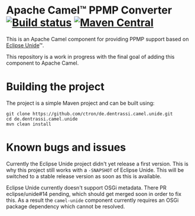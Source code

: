 # Apache Camel™ PPMP Converter [![Build status](https://api.travis-ci.org/ctron/de.dentrassi.camel.unide.svg "Travis Build Status")](https://travis-ci.org/ctron/de.dentrassi.camel.unide) [![Maven Central](https://img.shields.io/maven-central/v/de.dentrassi.camel.unide/camel-unide.svg)](https://search.maven.org/#search|ga|1|g%3A%22de.dentrassi.camel.unide%22%20AND%20a%3A%22camel-unide%22)

This is an Apache Camel component for providing PPMP support based on [Eclipse Unide](https://eclipse.org/unide/ "Eclipse Unide™")™.

This repository is a work in progress with the final goal of adding this component to Apache Camel.

# Building the project

The project is a simple Maven project and can be built using:

    git clone https://github.com/ctron/de.dentrassi.camel.unide.git
    cd de.dentrassi.camel.unide
    mvn clean install

# Known bugs and issues

Currently the Eclipse Unide project didn't yet release a first version. This is why this
project still works with a `-SNAPSHOT` of Eclipse Unide. This will be switched to a stable
release version as soon as this is available.

Eclipse Unide currently doesn't support OSGi metadata. There PR eclipse/unide#14 pending, which
should get merged soon in order to fix this. As a result the `camel-unide` component currently
requires an OSGi package dependency which cannot be resolved.
